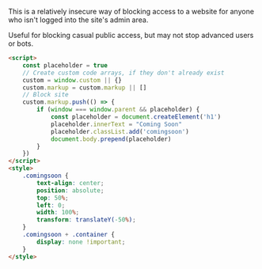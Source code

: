 This is a relatively insecure way of blocking access to a website for anyone who isn't logged into the site's admin area.

Useful for blocking casual public access, but may not stop advanced users or bots.

```html
<script>
	const placeholder = true
	// Create custom code arrays, if they don't already exist
	custom = window.custom || {}
	custom.markup = custom.markup || []
	// Block site
	custom.markup.push(() => {
		if (window === window.parent && placeholder) {
			const placeholder = document.createElement('h1')
			placeholder.innerText = "Coming Soon"
			placeholder.classList.add('comingsoon')
			document.body.prepend(placeholder)
		}
	})
</script>
<style>
	.comingsoon {
		text-align: center;
		position: absolute;
		top: 50%;
		left: 0;
		width: 100%;
		transform: translateY(-50%);
	}
	.comingsoon + .container {
		display: none !important;
	}
</style>
```